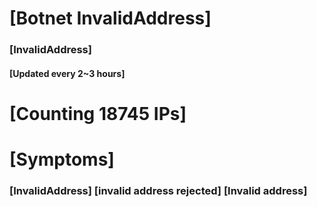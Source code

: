 # [Botnet InvalidAddress]
### [InvalidAddress]
#### [Updated every 2~3 hours]

# [Counting 18745 IPs]

# [Symptoms] 

###   [InvalidAddress] [invalid address rejected] [Invalid address]
